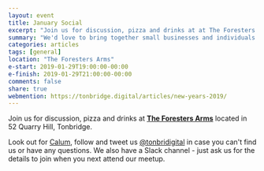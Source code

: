 ```yaml
---
layout: event
title: January Social
excerpt: "Join us for discussion, pizza and drinks at at The Foresters Arms."
summary: "We'd love to bring together small businesses and individuals throughout Tonbridge looking to chat about all aspects of their digital strategy. Whether you're working in technology, the Web or a complete novice/outsider looking for advice then please come along."
categories: articles
tags: [general]
location: "The Foresters Arms"
e-start: 2019-01-29T19:00:00-00:00
e-finish: 2019-01-29T21:00:00-00:00
comments: false
share: true
webmention: https://tonbridge.digital/articles/new-years-2019/
---
```

Join us for discussion, pizza and drinks at **[The Foresters Arms](http://thenelsonarms.com/)** located in 52 Quarry Hill, Tonbridge.

Look out for [Calum](https://calumryan.com), follow and tweet us [@tonbridigital](https://twitter.com/tonbridigital) in case you can't find us or have any questions. We also have a Slack channel - just ask us for the details to join when you next attend our meetup.